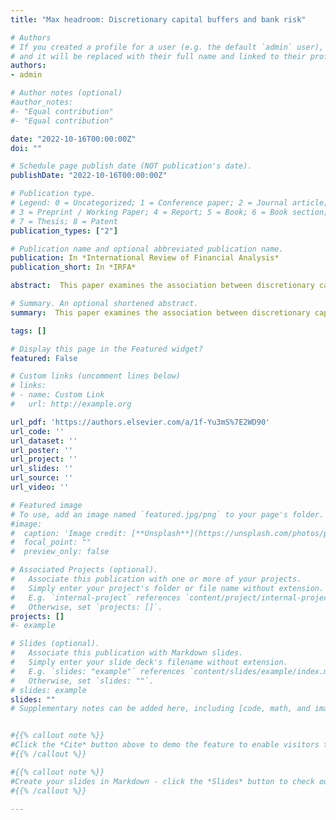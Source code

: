 ```yaml
---
title: "Max headroom: Discretionary capital buffers and bank risk"

# Authors
# If you created a profile for a user (e.g. the default `admin` user), write the username (folder name) here 
# and it will be replaced with their full name and linked to their profile.
authors:
- admin

# Author notes (optional)
#author_notes:
#- "Equal contribution"
#- "Equal contribution"

date: "2022-10-16T00:00:00Z"
doi: ""

# Schedule page publish date (NOT publication's date).
publishDate: "2022-10-16T00:00:00Z"

# Publication type.
# Legend: 0 = Uncategorized; 1 = Conference paper; 2 = Journal article;
# 3 = Preprint / Working Paper; 4 = Report; 5 = Book; 6 = Book section;
# 7 = Thesis; 8 = Patent
publication_types: ["2"]

# Publication name and optional abbreviated publication name.
publication: In *International Review of Financial Analysis*
publication_short: In *IRFA*

abstract:  This paper examines the association between discretionary capital buffers, capital requirements, and risk for the 99 largest European banks from 2013 to 2020. Discretionary buffers are banks’ own buffers, or headroom, which is the difference between reported and required capital. Against the backdrop of steadily increasing capital requirements over the sample period, I exploit unique and detailed Pillar 2 data that banks disclose since the release of a 2015 European Banking Authority opinion. I show that less headroom is associated with increased bank risk, even for well-capitalized banks. An additional examination of banks’ responses to the 2016 and 2018 EBA stress tests reveals that banks supervised by the ECB struggled to improve headroom. Overall, I document limitations of the effectiveness of bank capital requirements.

# Summary. An optional shortened abstract.
summary:  This paper examines the association between discretionary capital buffers, capital requirements, and risk for the 99 largest European banks from 2013 to 2020. Discretionary buffers are banks’ own buffers, or headroom, which is the difference between reported and required capital. Against the backdrop of steadily increasing capital requirements over the sample period, I exploit unique and detailed Pillar 2 data that banks disclose since the release of a 2015 European Banking Authority opinion. I show that less headroom is associated with increased bank risk, even for well-capitalized banks. An additional examination of banks’ responses to the 2016 and 2018 EBA stress tests reveals that banks supervised by the ECB struggled to improve headroom. Overall, I document limitations of the effectiveness of bank capital requirements.

tags: []

# Display this page in the Featured widget?
featured: False

# Custom links (uncomment lines below)
# links:
# - name: Custom Link
#   url: http://example.org

url_pdf: 'https://authors.elsevier.com/a/1f-Yu3mS%7E2WD90'
url_code: ''
url_dataset: ''
url_poster: ''
url_project: ''
url_slides: ''
url_source: ''
url_video: ''

# Featured image
# To use, add an image named `featured.jpg/png` to your page's folder. 
#image:
#  caption: 'Image credit: [**Unsplash**](https://unsplash.com/photos/pLCdAaMFLTE)'
#  focal_point: ""
#  preview_only: false

# Associated Projects (optional).
#   Associate this publication with one or more of your projects.
#   Simply enter your project's folder or file name without extension.
#   E.g. `internal-project` references `content/project/internal-project/index.md`.
#   Otherwise, set `projects: []`.
projects: []
#- example

# Slides (optional).
#   Associate this publication with Markdown slides.
#   Simply enter your slide deck's filename without extension.
#   E.g. `slides: "example"` references `content/slides/example/index.md`.
#   Otherwise, set `slides: ""`.
# slides: example
slides: ""
# Supplementary notes can be added here, including [code, math, and images](https://wowchemy.com/docs/writing-markdown-latex/).


#{{% callout note %}}
#Click the *Cite* button above to demo the feature to enable visitors to import publication metadata into their reference management software.
#{{% /callout %}}

#{{% callout note %}}
#Create your slides in Markdown - click the *Slides* button to check out the example.
#{{% /callout %}}

---
```


